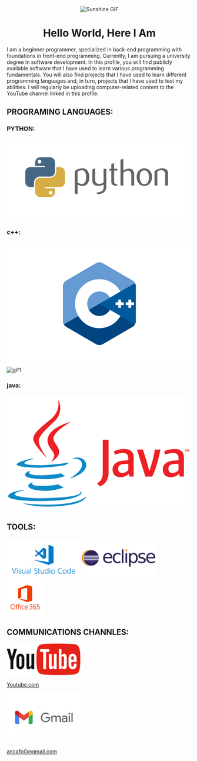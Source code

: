 <div align="center">
  <img src="https://i0.wp.com/animeshelter.com/wp-content/uploads/2018/03/sunshine.gif" alt="Sunshine GIF" width="500">
  <h1>Hello World, Here I Am</h1>
</div>
I am a beginner programmer, specialized in back-end programming with foundations in front-end programming. Currently, I am pursuing a university degree in software development. In this profile, you will find publicly available software that I have used to learn various programming fundamentals. You will also find projects that I have used to learn different programming languages and, in turn, projects that I have used to test my abilities. I will regularly be uploading computer-related content to the YouTube channel linked in this profile.


## PROGRAMING LANGUAGES:
### PYTHON:
![imgpython](python.png) 
### c++:
![imgc](C++logo.svg)                          ![gif1](https://media.tenor.com/cyORI7kwShQAAAAj/shigure-ui-dance.gif)
### java:
![imgjava](Java-logo.png)
## TOOLS:
![imgtool1](1_MGcLJS1ZvMFcBA94PXn16Q.png)  ![imgtool2](eclipse-logo.png)  ![imgtoo3](descarga.png)
## COMMUNICATIONS CHANNLES:
![imgyoutube](YouTube_Logo_(2013-2017).svg.png)                                         

[Youtube.com](https://www.youtube.com/channel/UC2GkcKsqGrJWxxC5O841lfA) 

 ![imggmail](1366_2000.jpg)

ancafp0@gmail.com
